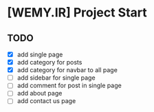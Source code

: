 # [WEMY.IR] Project Start

## TODO
- [x] add single page
- [x] add category for posts
- [x] add category for navbar to all page
- [ ] add sidebar for single page
- [ ] add comment for post in single page
- [ ] add about page
- [ ] add contact us page
